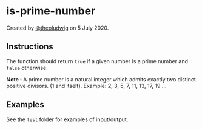 # is-prime-number

Created by [@theoludwig](https://github.com/theoludwig) on 5 July 2020.

## Instructions

The function should return `true` if a given number is a prime number and `false` otherwise.

**Note :** A prime number is a natural integer which admits exactly two distinct positive divisors. (1 and itself). Example: 2, 3, 5, 7, 11, 13, 17, 19 ...

## Examples

See the `test` folder for examples of input/output.
